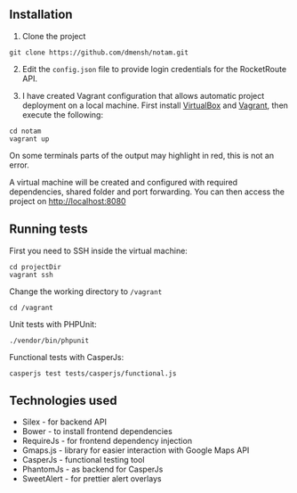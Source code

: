 ## Installation

1. Clone the project

```
git clone https://github.com/dmensh/notam.git
```

2. Edit the `config.json` file to provide login credentials for the RocketRoute API.

3. I have created Vagrant configuration that allows automatic project deployment on a local machine. First install
[VirtualBox](https://www.virtualbox.org/wiki/Downloads) and [Vagrant](https://www.vagrantup.com), then execute
the following:

```
cd notam
vagrant up
```

On some terminals parts of the output may highlight in red, this is not an error.

A virtual machine will be created and configured with required dependencies, shared folder and port forwarding.
You can then access the project on [http://localhost:8080](http://localhost:8080)

## Running tests

First you need to SSH inside the virtual machine:

```
cd projectDir
vagrant ssh
```

Change the working directory to `/vagrant`

```
cd /vagrant
```

Unit tests with PHPUnit:

```
./vendor/bin/phpunit
```

Functional tests with CasperJs:

```
casperjs test tests/casperjs/functional.js
```

## Technologies used

- Silex - for backend API
- Bower - to install frontend dependencies
- RequireJs - for frontend dependency injection
- Gmaps.js - library for easier interaction with Google Maps API
- CasperJs - functional testing tool
- PhantomJs - as backend for CasperJs
- SweetAlert - for prettier alert overlays